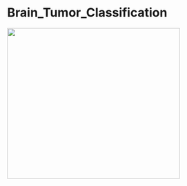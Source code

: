 # Brain_Tumor_Classification

<img src="https://user-images.githubusercontent.com/82094653/197351154-954fb439-d2a6-4db4-91ed-9b83f1730553.jpg" width="400" height="350" img align="center">

